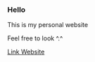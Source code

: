 ### Hello

This is my personal website

Feel free to look ^.^

[Link Website](https://yanuarac24.github.io/)

